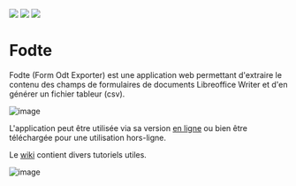 <a href="https://degrangem.github.io/Fodte/"><img src="https://badgen.net/badge/Fodte/Version%20en%20ligne/0f81c1?icon=github"></a>
<a href="https://github.com/DegrangeM/Fodte/wiki"><img src="https://badgen.net/badge/Fodte/Wiki/0f81c1?icon=wiki"></a>
<a href="https://degrangem.github.io/Fpdfe/"><img src="https://badgen.net/badge/Fpdfe/Alternative pour .pdf/d50000?icon=github"></a>



# Fodte

Fodte (Form Odt Exporter) est une application web permettant d'extraire le contenu des champs de formulaires de documents Libreoffice Writer et d'en générer un fichier tableur (csv).

![image](https://user-images.githubusercontent.com/53106394/111834455-eb3ce880-88f3-11eb-8f05-02942e8ba1ef.png)

L'application peut être utilisée via sa version [en ligne](https://degrangem.github.io/Fodte/) ou bien être téléchargée pour une utilisation hors-ligne.

Le [wiki](https://github.com/DegrangeM/Fodte/wiki) contient divers tutoriels utiles.

![image](https://user-images.githubusercontent.com/53106394/111541787-34186400-8771-11eb-91f6-848f938d700b.png)
